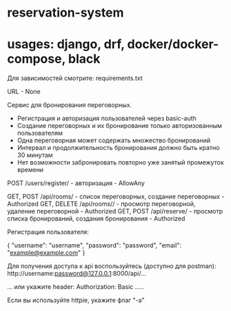 # reservation-system
# usages: django, drf, docker/docker-compose, black

Для зависимостей смотрите: requirements.txt


URL - None

Сервис для бронирования переговорных.
  - Регистрация и авторизация пользователей через basic-auth
  - Создание переговорных и их бронирование только авторизованным пользователям
  - Одна переговорная может содержать множество бронирований
  - Интервал и продолжительность бронирования должно быть кратно 30 минутам
  - Нет возможности забронировать повторно уже занятый промежуток времени




POST         /users/register/   - авторизация                                         - AllowAny

GET, POST    /api/rooms/        - список переговорных, создание переговорных          - Authorized
GET, DELETE  /api/rooms/<pk>/   - просмотр переговорной, удаление переговорной        - Authorized
GET, POST    /api/reserve/      - просмотр списка бронирований, создания бронирования - Authorized


Регистрация пользователя:

{
  "username": "username",
  "password": "password",
  "email": "example@example.com"
}

Для получения доступа к api воспользуйтесь (доступно для postman):
  http://username:password@127.0.0.1:8000/api/...

... или укажите header:
  Authorization: Basic .....

Если вы используйте httpie, укажите флаг "-a"


